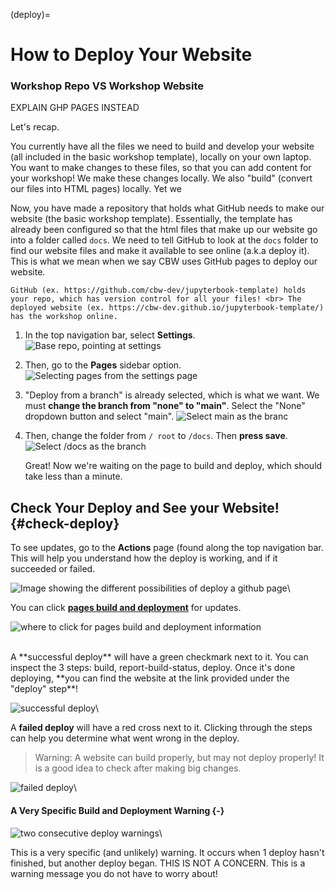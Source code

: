 (deploy)= 
# How to Deploy Your Website

### Workshop Repo VS Workshop Website

EXPLAIN GHP PAGES INSTEAD

Let's recap.

You currently have all the files we need to build and develop your website (all included in the basic workshop template), locally on your own laptop. You want to make changes to these files, so that you can add content for your workshop! We make these changes locally. We also "build" (convert our files into HTML pages) locally. Yet we 

Now, you have made a repository that holds what GitHub needs to make our website (the basic workshop template). Essentially, the template has already been configured so that the html files that make up our website go into a folder called `docs`. We need to tell GitHub to look at the `docs` folder to find our website files and make it available to see online (a.k.a deploy it). This is what we mean when we say CBW uses GitHub pages to deploy our website.

```{admonition} Distinction
GitHub (ex. https://github.com/cbw-dev/jupyterbook-template) holds your repo, which has version control for all your files! <br> The deployed website (ex. https://cbw-dev.github.io/jupyterbook-template/) has the workshop online.
```

1. In the top navigation bar, select **Settings**.
![Base repo, pointing at settings](../img/git-instruct/github-settings.png)

2. Then, go to the **Pages** sidebar option.
![Selecting pages from the settings page](../img/git-instruct/github-select-pages.png)

3. "Deploy from a branch" is already selected, which is what we want. We must **change the branch from "none" to "main"**. Select the "None" dropdown button and select "main".
![Select main as the branc](../img/git-instruct/github-deploy-main.png)

4. Then, change the folder from `/ root` to `/docs`. Then **press save**.
![Select /docs as the branch](../img/git-instruct/github-deploy-docs.png)
    
    Great! Now we're waiting on the page to build and deploy, which should take less than a minute.
  
## Check Your Deploy and See your Website! {#check-deploy}
        
To see updates, go to the **Actions** page (found along the top navigation bar. This will help you understand how the deploy is working, and if it succeeded or failed.

![Image showing the different possibilities of deploy a github page](../img/git-instruct/github-pages-actions-explained.png)\

You can click <u>**pages build and deployment**</u> for updates.

![where to click for pages build and deployment information](../img/git-instruct/pages-build-and-deployment.png)

<br>
A **successful deploy** will have a green checkmark next to it. You can inspect the 3 steps: build, report-build-status, deploy. Once it's done deploying, **you can find the website at the link provided under the "deploy" step**!

![successful deploy](../img/git-instruct/successful-deploy.png)\

A **failed deploy** will have a red cross next to it. Clicking through the steps can help you determine what went wrong in the deploy.

> Warning: A website can build properly, but may not deploy properly! It is a good idea to check after making big changes.

![failed deploy](../img/git-instruct/failed-deploy.png)\

#### A Very Specific Build and Deployment Warning {-}

![two consecutive deploy warnings](../img/git-instruct/exclamation-point-deploy-warning.png)\

This is a very specific (and unlikely) warning. It occurs when 1 deploy hasn't finished, but another deploy began. THIS IS NOT A CONCERN. This is a warning message you do not have to worry about!